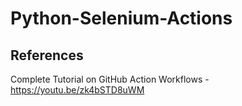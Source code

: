 # Python-Selenium-Actions

## References
Complete Tutorial on GitHub Action Workflows - https://youtu.be/zk4bSTD8uWM
